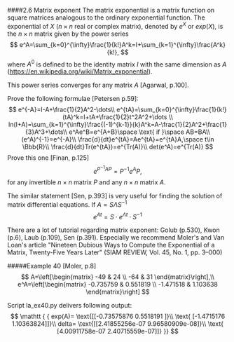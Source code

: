 
####2.6 Matrix exponent
The matrix exponential is a matrix function on square matrices analogous to the ordinary exponential function.
The exponential of $X$ ($n \times n$ real or complex matrix), denoted by $e^X$ or $exp(X)$, is the $n \times n$ matrix given by the power series
$$
e^A=\sum_{k=0}^{\infty}\frac{1}{k!}A^k=I+\sum_{k=1}^{\infty}\frac{A^k}{k!},
$$
where $A^0$ is defined to be the identity matrix $I$ with the same dimension as $A$ (https://en.wikipedia.org/wiki/Matrix_exponential).

This power series converges for any matrix $A$ [Agarwal, p.100].

Prove the following formulae [Petersen p.59]:
$$
e^{-A}=I-A+\frac{1}{2}A^2-\dots\\
e^{tA}=\sum_{k=0}^{\infty}\frac{1}{k!}(tA)^k=I+tA+\frac{1}{2}t^2A^2+\dots \\
ln(I+A)=\sum_{k=1}^{\infty}\frac{(-1)^{k-1}}{k}A^k=A-\frac{1}{2}A^2+\frac{1}{3}A^3+\dots\\
e^Ae^B=e^{A+B}\space \text{ if }\space AB=BA\\
(e^A)^{-1}=e^{-A}\\
\frac{d}{dt}e^{tA}=Ae^{tA}=e^{tA}A,\space t\in \Bbb{R}\\
\frac{d}{dt}Tr(e^{tA})=e^{Tr(A)}\\
det(e^A)=e^{Tr(A)}
$$
Prove this one [Finan, p.125]
$$
e^{P^{-1}AP}=P^{-1}e^AP,
$$
for any invertible $n \times n$ matrix $P$ and any $n \times n$ matrix $A$.

The similar statement [Sen, p.393] is very useful for finding the solution of matrix differential equations. If $A=S\Lambda S^{-1}$
$$
e^{At}=S\cdot e^{\Lambda t}\cdot S^{-1}
$$

There are a lot of tutorial regarding matrix exponent: Golub (p.530), Kwon (p.6), Laub (p.109), Sen (p.391). Especially we recommend Moler's and Van Loan's article "Nineteen Dubious Ways to Compute the Exponential of a Matrix, Twenty-Five Years Later" (SIAM REVIEW, Vol. 45, No. 1, pp. 3–000)

#####Example 40 [Moler, p.8]
$$
A=\left[\begin{matrix}
-49 & 24 \\
-64 & 31
\end{matrix}\right],\\
e^A=\left[\begin{matrix}
-0.735759 &  0.551819 \\
-1.471518 & 1.103638
\end{matrix}\right]
$$

Script la_ex40.py delivers following output:
$$
\mathtt { {
exp(A)= \text{[[-0.73575876  0.5518191 ]}\\
\text{ [-1.4715176   1.10363824]]}\\
delta= \text{[[2.41855256e-07 9.96580909e-08]}\\
\text{ [4.00911758e-07 2.40715559e-07]]}
}}
$$


